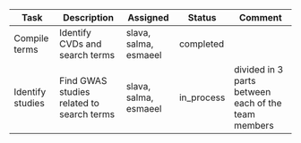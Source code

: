 |Task|Description|Assigned|Status|Comment|
|-----|-----------|--------|------|----------|
|Compile terms|Identify CVDs and search terms|slava, salma, esmaeel|completed||
|Identify studies|Find GWAS studies related to search terms|slava, salma, esmaeel|in_process|divided in 3 parts between each of the team members|
